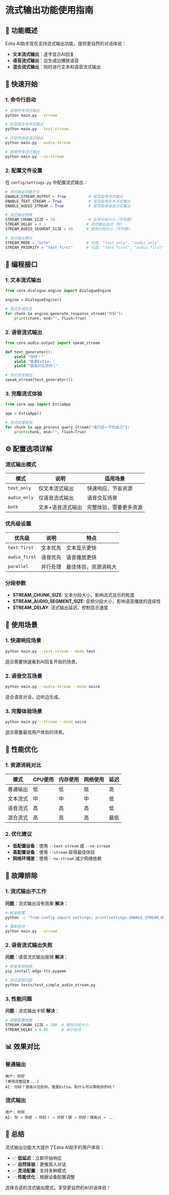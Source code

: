 # 流式输出功能使用指南

## 🎯 功能概述

Estia AI助手现在支持流式输出功能，提供更自然的对话体验：

- **文本流式输出**：逐字显示AI回复
- **语音流式输出**：边生成边播放语音
- **混合流式输出**：同时进行文本和语音流式输出

## 🚀 快速开始

### 1. 命令行启动

```bash
# 启用所有流式输出
python main.py --stream

# 仅启用文本流式输出
python main.py --text-stream

# 仅启用语音流式输出
python main.py --audio-stream

# 禁用所有流式输出
python main.py --no-stream
```

### 2. 配置文件设置

在 `config/settings.py` 中配置流式输出：

```python
# 流式输出功能开关
ENABLE_STREAM_OUTPUT = True          # 是否启用流式输出
ENABLE_TEXT_STREAM = True            # 是否启用文本流式输出
ENABLE_AUDIO_STREAM = True           # 是否启用语音流式输出

# 流式输出参数
STREAM_CHUNK_SIZE = 50               # 文本分段大小（字符数）
STREAM_DELAY = 0.1                  # 流式输出延迟（秒）
STREAM_AUDIO_SEGMENT_SIZE = 50      # 音频分段大小（字符数）

# 流式输出模式
STREAM_MODE = "both"                # 可选: "text_only", "audio_only", "both"
STREAM_PRIORITY = "text_first"      # 可选: "text_first", "audio_first", "parallel"
```

## 📝 编程接口

### 1. 文本流式输出

```python
from core.dialogue.engine import DialogueEngine

engine = DialogueEngine()

# 流式生成回复
for chunk in engine.generate_response_stream("你好"):
    print(chunk, end="", flush=True)
```

### 2. 语音流式输出

```python
from core.audio.output import speak_stream

def text_generator():
    yield "你好！"
    yield "我是Estia。"
    yield "很高兴认识你！"

# 流式语音输出
speak_stream(text_generator())
```

### 3. 完整流式体验

```python
from core.app import EstiaApp

app = EstiaApp()

# 流式处理查询
for chunk in app.process_query_stream("请介绍一下你自己"):
    print(chunk, end="", flush=True)
```

## ⚙️ 配置选项详解

### 流式输出模式

| 模式 | 说明 | 适用场景 |
|------|------|----------|
| `text_only` | 仅文本流式输出 | 快速响应，节省资源 |
| `audio_only` | 仅语音流式输出 | 语音交互场景 |
| `both` | 文本+语音流式输出 | 完整体验，需要更多资源 |

### 优先级设置

| 优先级 | 说明 | 特点 |
|--------|------|------|
| `text_first` | 文本优先 | 文本显示更快 |
| `audio_first` | 语音优先 | 语音播放更快 |
| `parallel` | 并行处理 | 最佳体验，资源消耗大 |

### 分段参数

- **STREAM_CHUNK_SIZE**: 文本分段大小，影响流式显示的粒度
- **STREAM_AUDIO_SEGMENT_SIZE**: 音频分段大小，影响语音播放的连续性
- **STREAM_DELAY**: 流式输出延迟，控制显示速度

## 🎯 使用场景

### 1. 快速响应场景
```bash
python main.py --text-stream --mode text
```
适合需要快速看到AI回复开始的场景。

### 2. 语音交互场景
```bash
python main.py --audio-stream --mode voice
```
适合语音对话，边听边生成。

### 3. 完整体验场景
```bash
python main.py --stream --mode voice
```
适合需要最佳用户体验的场景。

## 🔧 性能优化

### 1. 资源消耗对比

| 模式 | CPU使用 | 内存使用 | 网络使用 | 延迟 |
|------|---------|----------|----------|------|
| 普通输出 | 低 | 低 | 低 | 高 |
| 文本流式 | 中 | 中 | 中 | 低 |
| 语音流式 | 高 | 高 | 高 | 低 |
| 混合流式 | 高 | 高 | 高 | 最低 |

### 2. 优化建议

- **低配置设备**：使用 `--text-stream` 或 `--no-stream`
- **高配置设备**：使用 `--stream` 获得最佳体验
- **网络环境差**：使用 `--no-stream` 减少网络依赖

## 🐛 故障排除

### 1. 流式输出不工作

**问题**：流式输出没有效果
**解决**：
```bash
# 检查配置
python -c "from config import settings; print(settings.ENABLE_STREAM_OUTPUT)"

# 重新启动
python main.py --stream
```

### 2. 语音流式输出失败

**问题**：语音流式输出报错
**解决**：
```bash
# 检查音频依赖
pip install edge-tts pygame

# 测试音频功能
python tests/test_simple_audio_stream.py
```

### 3. 性能问题

**问题**：流式输出卡顿
**解决**：
```python
# 调整配置参数
STREAM_CHUNK_SIZE = 100  # 增加分段大小
STREAM_DELAY = 0.05      # 减少延迟
```

## 📊 效果对比

### 普通输出
```
用户: 你好
[等待完整回复...]
AI: 你好！很高兴见到你，我是Estia，有什么可以帮助你的吗？
```

### 流式输出
```
用户: 你好
AI: 你 → 你好 → 你好！ → 你好！很 → 你好！很高兴 → ...
```

## 🎉 总结

流式输出功能大大提升了Estia AI助手的用户体验：

- ✅ **低延迟**：立即开始响应
- ✅ **自然体验**：更像真人对话
- ✅ **灵活配置**：支持多种模式
- ✅ **性能优化**：根据设备配置调整

选择合适的流式输出模式，享受更自然的AI对话体验！ 